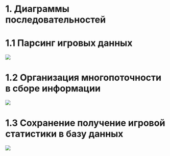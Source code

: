 # 1. Диаграммы последовательностей
# 1.1 Парсинг игровых данных

![](https://github.com/ParkhomenkoArtyom750504/Stat2Dota/blob/master/Diagrams/Sequence/Parser.png)
# 1.2 Организация многопоточности в сборе информации

![](https://github.com/ParkhomenkoArtyom750504/Stat2Dota/blob/master/Diagrams/Sequence/Threads.png)
# 1.3 Сохранение получение игровой статистики в базу данных
![](https://github.com/ParkhomenkoArtyom750504/Stat2Dota/blob/master/Diagrams/Sequence/Database.png)
